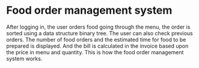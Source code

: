 # Food order management system

After logging in, the user orders food going through the menu, the order is sorted using a data structure binary tree.
The user can also check previous orders. 
The number of food orders and the estimated time for food to be prepared is displayed.
And the bill is calculated in the invoice based upon the price in menu and quantity.
This is how the food order management system works.
